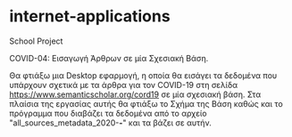 # internet-applications
School Project

COVID-04: Εισαγωγή Άρθρων σε μία Σχεσιακή Βάση.

Θα φτιάξω μια Desktop εφαρμογή, η οποία θα εισάγει τα δεδομένα που υπάρχουν σχετικά με τα άρθρα για τον COVID-19 στη σελίδα https://www.semanticscholar.org/cord19 σε μία σχεσιακή βάση. Στα πλαίσια της εργασίας αυτής θα φτιάξω το Σχήμα της Βάση καθώς και το πρόγραμμα που διαβάζει τα δεδομένα από το αρχείο "all_sources_metadata_2020-__-__" και τα βάζει σε αυτήν.
